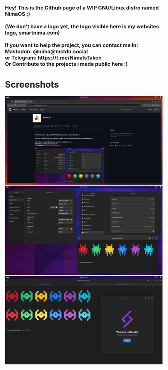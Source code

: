 <h3>
Hey! This is the Github page of a WIP GNU/Linux distro named NimaOS :)
<br><br>
(We don't have a logo yet, the logo visible here is my websites logo, smartnima.com)
<br><br>
If you want to help the project, you can contact me in:<br>
Mastodon: @nima@mstdn.social <br>
or Telegram: https://t.me/NimaIsTaken<br>
Or Contribute to the projects i made public here :)
</h3>


# Screenshots
<img src="https://github.com/NimaOS/.github/blob/main/Screenshots/Screenshot%20from%202023-08-21%2021-14-46.png?raw=true">
<img src="https://github.com/NimaOS/.github/blob/main/Screenshots/68747470733a2f2f6d656469612e6d7374646e2e736f6369616c2f6d656469615f6174746163686d656e74732f66696c65732f3131302f3830332f3637342f3633382f3630342f3336372f6f726967696e616c2f643031353432393234303039373739382e706e67.png?raw=true">
<img src="https://github.com/NimaOS/.github/blob/main/Screenshots/68747470733a2f2f6d656469612e6d7374646e2e736f6369616c2f6d656469615f6174746163686d656e74732f66696c65732f3131302f3932372f3938362f3831362f3133312f3639312f6f726967696e616c2f396664313231356438333136343733322e706e67.png?raw=true">
